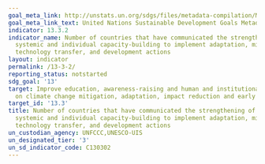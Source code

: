 ```yaml
---
goal_meta_link: http://unstats.un.org/sdgs/files/metadata-compilation/Metadata-Goal-13.pdf
goal_meta_link_text: United Nations Sustainable Development Goals Metadata (pdf 759kB)
indicator: 13.3.2
indicator_name: Number of countries that have communicated the strengthening of institutional,
  systemic and individual capacity-building to implement adaptation, mitigation and
  technology transfer, and development actions
layout: indicator
permalink: /13-3-2/
reporting_status: notstarted
sdg_goal: '13'
target: Improve education, awareness-raising and human and institutional capacity
  on climate change mitigation, adaptation, impact reduction and early warning
target_id: '13.3'
title: Number of countries that have communicated the strengthening of institutional,
  systemic and individual capacity-building to implement adaptation, mitigation and
  technology transfer, and development actions
un_custodian_agency: UNFCCC,UNESCO-UIS
un_designated_tier: '3'
un_sd_indicator_code: C130302
---
```

